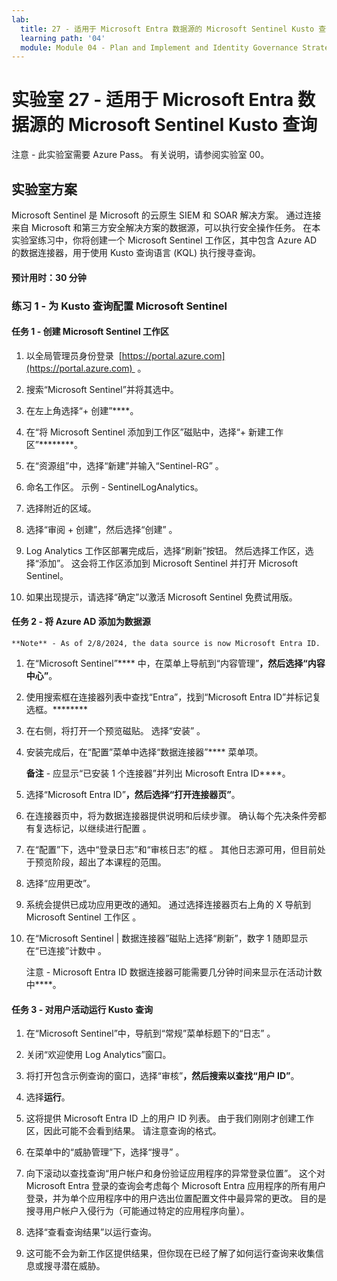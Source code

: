```yaml
---
lab:
  title: 27 - 适用于 Microsoft Entra 数据源的 Microsoft Sentinel Kusto 查询
  learning path: '04'
  module: Module 04 - Plan and Implement and Identity Governance Strategy
---
```


# 实验室 27 - 适用于 Microsoft Entra 数据源的 Microsoft Sentinel Kusto 查询

注意 - 此实验室需要 Azure Pass。 有关说明，请参阅实验室 00。

## 实验室方案

Microsoft Sentinel 是 Microsoft 的云原生 SIEM 和 SOAR 解决方案。  通过连接来自 Microsoft 和第三方安全解决方案的数据源，可以执行安全操作任务。  在本实验室练习中，你将创建一个 Microsoft Sentinel 工作区，其中包含 Azure AD 的数据连接器，用于使用 Kusto 查询语言 (KQL) 执行搜寻查询。 

#### 预计用时：30 分钟

### 练习 1 - 为 Kusto 查询配置 Microsoft Sentinel

#### 任务 1 - 创建 Microsoft Sentinel 工作区

1. 以全局管理员身份登录  [https://portal.azure.com](https://portal.azure.com)  。

1. 搜索“Microsoft Sentinel”并将其选中。 

1. 在左上角选择“+ 创建”****。

1. 在“将 Microsoft Sentinel 添加到工作区”磁贴中，选择“+ 新建工作区”********。

1. 在“资源组”中，选择“新建”并输入“Sentinel-RG”  。

1. 命名工作区。  示例 - SentinelLogAnalytics。

1. 选择附近的区域。

1. 选择“审阅 + 创建”，然后选择“创建” 。

1. Log Analytics 工作区部署完成后，选择“刷新”按钮。 然后选择工作区，选择“添加”。  这会将工作区添加到 Microsoft Sentinel 并打开 Microsoft Sentinel。

1. 如果出现提示，请选择“确定”以激活 Microsoft Sentinel 免费试用版。

#### 任务 2 - 将 Azure AD 添加为数据源
    **Note** - As of 2/8/2024, the data source is now Microsoft Entra ID.

1. 在“Microsoft Sentinel”**** 中，在菜单上导航到“内容管理”****，然后选择“内容中心”****。

1. 使用搜索框在连接器列表中查找“Entra”，找到“Microsoft Entra ID”并标记复选框。********

1. 在右侧，将打开一个预览磁贴。  选择“安装”  。

1. 安装完成后，在“配置”菜单中选择“数据连接器”**** 菜单项。

    **备注** - 应显示“已安装 1 个连接器”并列出 Microsoft Entra ID****。

1. 选择“Microsoft Entra ID”****，然后选择“打开连接器页”****。

1. 在连接器页中，将为数据连接器提供说明和后续步骤。 确认每个先决条件旁都有复选标记，以继续进行配置 。

1. 在“配置”下，选中“登录日志”和“审核日志”的框  。 其他日志源可用，但目前处于预览阶段，超出了本课程的范围。

1. 选择“应用更改”。 

1. 系统会提供已成功应用更改的通知。 通过选择连接器页右上角的 X 导航到 Microsoft Sentinel 工作区 。

1. 在“Microsoft Sentinel | 数据连接器”磁贴上选择“刷新”，数字 1 随即显示在“已连接”计数中  。

   注意 - Microsoft Entra ID 数据连接器可能需要几分钟时间来显示在活动计数中****。 

#### 任务 3 - 对用户活动运行 Kusto 查询

1. 在“Microsoft Sentinel”中，导航到“常规”菜单标题下的“日志”  。

1. 关闭“欢迎使用 Log Analytics”窗口。

1. 将打开包含示例查询的窗口，选择“审核”****，然后搜索以查找“用户 ID”****。

1. 选择**运行**。 

1. 这将提供 Microsoft Entra ID 上的用户 ID 列表。  由于我们刚刚才创建工作区，因此可能不会看到结果。  请注意查询的格式。

1. 在菜单中的“威胁管理”下，选择“搜寻” 。 

1. 向下滚动以查找查询“用户帐户和身份验证应用程序的异常登录位置”。  这个对 Microsoft Entra 登录的查询会考虑每个 Microsoft Entra 应用程序的所有用户登录，并为单个应用程序中的用户选出位置配置文件中最异常的更改。 目的是搜寻用户帐户入侵行为（可能通过特定的应用程序向量）。 

1. 选择“查看查询结果”以运行查询。

1. 这可能不会为新工作区提供结果，但你现在已经了解了如何运行查询来收集信息或搜寻潜在威胁。
